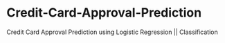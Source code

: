 # Credit-Card-Approval-Prediction
Credit Card Approval Prediction using Logistic Regression || Classification
